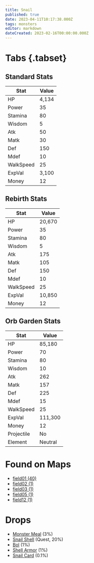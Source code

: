 ```yaml
---
title: Snail
published: true
date: 2023-04-11T10:17:38.000Z
tags: monsters
editor: markdown
dateCreated: 2023-02-16T00:00:00.000Z
---
```


# Tabs {.tabset}

## Standard Stats

|Stat|Value|
|-|-|
|HP|4,134|
|Power|35|
|Stamina|80|
|Wisdom|5|
|Atk|50|
|Matk|30|
|Def|150|
|Mdef|10|
|WalkSpeed|25|
|ExpVal|3,100|
|Money|12|
## Rebirth Stats

|Stat|Value|
|-|-|
|HP|20,670|
|Power|35|
|Stamina|80|
|Wisdom|5|
|Atk|175|
|Matk|105|
|Def|150|
|Mdef|10|
|WalkSpeed|25|
|ExpVal|10,850|
|Money|12|
## Orb Garden Stats

|Stat|Value|
|-|-|
|HP|85,180|
|Power|70|
|Stamina|80|
|Wisdom|10|
|Atk|262|
|Matk|157|
|Def|225|
|Mdef|15|
|WalkSpeed|25|
|ExpVal|111,300|
|Money|12|
|Projectile|No|
|Element|Neutral|

# Found on Maps
 * [field01 (40)](/maps/field01)
 * [field02 (1)](/maps/field02)
 * [field03 (1)](/maps/field03)
 * [field05 (1)](/maps/field05)
 * [field12 (1)](/maps/field12)

# Drops
 * [Monster Meal](/items/monster-meal) (3%)
 * [Snail Shell](/items/snail-shell) (Quest, 20%)
 * [Bol](/items/bol) (1%)
 * [Shell Armor](/items/shell-armor) (1%)
 * [Snail Card](/items/snail-card) (0.1%)

